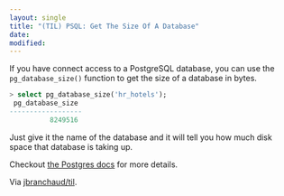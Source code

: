 ```yaml
---
layout: single
title: "(TIL) PSQL: Get The Size Of A Database"
date:
modified:
---
```


If you have connect access to a PostgreSQL database, you can use the
`pg_database_size()` function to get the size of a database in bytes.

```sql
> select pg_database_size('hr_hotels');
 pg_database_size
------------------
          8249516
```

Just give it the name of the database and it will tell you how much disk
space that database is taking up.

Checkout [the Postgres docs](http://www.postgresql.org/docs/current/static/functions-admin.html)
for more details.

Via [jbranchaud/til](https://github.com/jbranchaud/til).
